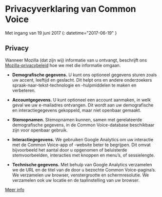 # Privacyverklaring van Common Voice

Met ingang van ⁨19 juni 2017⁩ {: datetime="2017-06-19" }

## Privacy

Wanneer Mozilla (dat zijn wij) informatie van u ontvangt, beschrijft ons [Mozilla-privacybeleid](https://www.mozilla.org/privacy) hoe we met die informatie omgaan.

* **Demografische gegevens.** U kunt ons optioneel gegevens sturen zoals uw accent, leeftijd en geslacht. Dit helpt ons en andere onderzoekers spraak-naar-tekst-technologie en -hulpmiddelen te maken en verbeteren.

* **Accountgegevens.** U kunt optioneel een account aanmaken, in welk geval we uw e-mailadres ontvangen. Dit wordt aan uw demografische en interactiegegevens gekoppeld, maar niet openbaar gemaakt.

* **Stemopnamen.** Stemopnamen kunnen, samen met gerelateerde demografische gegevens, in de Common Voice-database beschikbaar zijn voor openbaar gebruik.

* **Interactiegegevens.** We gebruiken Google Analytics om uw interactie met de Common Voice-app of -website beter te begrijpen. Dit omvat bijvoorbeeld het aantal door u opgenomen of beluisterde stemvoorbeelden, interacties met knoppen en menu’s, of sessielengte.

* **Technische gegevens.** Met behulp van Google Analytics verzamelen we de URL en de titel van de door u bezochte Common Voice-pagina’s. We verzamelen uw browser, venstergrootte en schermresolutie. We verzamelen ook uw locatie en de taalinstelling van uw browser.

[Meer info](https://github.com/mozilla/voice-web/blob/master/docs/data_dictionary.md)
